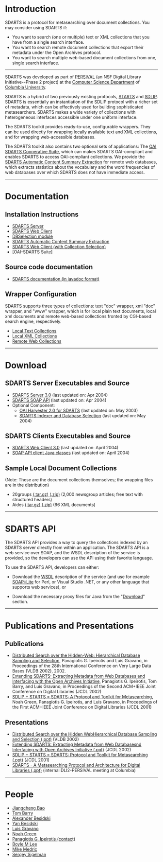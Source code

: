 # Introduction

SDARTS is a protocol for metasearching over document collections. You may consider using SDARTS if:

* You want to search (one or multiple) text or XML collections that you have from a single search interface.
* You want to search remote document collections that export their metadata under the Open Archives protocol.
* You want to search multiple web-based document collections from one, single search interface.

-----

SDARTS was developed as part of [PERSIVAL](http://persival.cs.columbia.edu/) (an NSF Digital Library Initiative--Phase 2 project) at the [Computer Science Department](http://www.cs.columbia.edu/) of [Columbia University](http://www.columbia.edu/).

SDARTS is a hybrid of two previously existing protocols, [STARTS](http://www-db.stanford.edu/~gravano/starts_home.html) and [SDLIP](http://www-diglib.stanford.edu/~testbed/doc2/SDLIP/). SDARTS is essentially an instantiation of the SDLIP protocol with a richer set of metadata, which can be effectively used for building sophisticated metasearchers. SDARTS makes a wide variety of collections with heterogeneous interfaces accessible under one uniform interface.

The SDARTS toolkit provides ready-to-use, configurable wrappers. They can be used directly for wrapping locally available  text and XML collections, and for wrapping web-accessible databases.

The SDARTS toolkit also contains two optional sets of applications: The [OAI SDARTS Cooperative Suite](http://sdarts.cs.columbia.edu/documentation/oai-sdarts.html), which can makes SDARTS OAI-compliant and enables SDARTS to access OAI-compliant collections. We provide the [SDARTS Automatic Content Summary Extraction](http://sdarts.cs.columbia.edu/documentation/sdarts-cse.html) for remote web databases, which extracts statistics about the vocabulary and the word frequencies of web databases over which SDARTS does not have immediate access.

-----

# Documentation


## Installation Instructions

* [SDARTS Server](http://sdarts.cs.columbia.edu/documentation/sdarts-server.html)
* [SDARTS Web Client](http://sdarts.cs.columbia.edu/documentation/sdarts-webclient.html)
* [DBSelection module](http://sdarts.cs.columbia.edu/documentation/sdarts-webclient-dbsel.html)
* [SDARTS Automatic Content Summary Extraction](http://sdarts.cs.columbia.edu/documentation/sdarts-cse.html)
* [SDARTS Web Client (with Collection Selection)](http://sdarts.cs.columbia.edu/documentation/oai-sdarts.html)
* [OAI-SDARTS Suite]

## Source code documentation

* [SDARTS documentation (in javadoc format)](http://sdarts.cs.columbia.edu/javadocs/index.html)

## Wrapper Configuration

SDARTS supports three types of collections: text "doc" wrapper, xml "doc" wrapper, and "www" wrapper, which is for local plain text documents, local xml documents and remote web-based collections fronted by CGI-based search engine, respectively.

* [Local Text Collections](http://sdarts.cs.columbia.edu/documentation/wrapper_text.html)
* [Local XML Collections](http://sdarts.cs.columbia.edu/documentation/wrapper_xml.html)
* [Remote Web Collections](http://sdarts.cs.columbia.edu/documentation/wrapper_www.html)

-----

# Download

## SDARTS Server Executables and Source

* [SDARTS Server 3.0](http://sdarts.cs.columbia.edu/download/sdarts.zip) (last updated on: Apr 2004)
* [SDARTS SOAP API](http://sdarts.cs.columbia.edu/soapsdarts_server.zip) (last updated on: Apr 2004)
* Optional Component:
    * [OAI Harvester 2.0 for SDARTS](http://sdarts.cs.columbia.edu/download/oaistart.zip) (last updated on: May 2003)
    * [SDARTS Indexer and Database Selection](http://sdarts.cs.columbia.edu/download/sdartsindex.zip) (last updated on: May 2004)

## SDARTS Clients Executables and Source

* [SDARTS Web Client 3.0](http://sdarts.cs.columbia.edu/download/sdartsclient.zip) (last updated on: April 2004)
* [SOAP API client Java classes](http://sdarts.cs.columbia.edu/download/sdartsclient.zip) (last updated on: April 2004)

## Sample Local Document Collections

(Note: These are the document collections themselves; the wrapping files are in the distribution)

* 20groups [(.tar.gz)](http://sdarts.cs.columbia.edu/download/collections/20groups.tar.gz) [(.zip)](http://sdarts.cs.columbia.edu/download/collections/20groups.zip) (2,000 newsgroup articles; free text with structured headers)
* Aides [(.tar.gz)](http://sdarts.cs.columbia.edu/download/collections/aides.tar.gz) [(.zip)](http://sdarts.cs.columbia.edu/download/collections/aides.zip) (66 XML documents)

-----

# SDARTS API

The SDARTS API provides a way to query the collections indexed by an SDARTS server directly from within an application. The SDARTS API is a web service over SOAP, and the WSDL description of the service is provided, so the developers can use the API using their favorite language.

To use the SDARTS API, developers can either:

* Download the [WSDL](http://sdarts.cs.columbia.edu:8080/axis/services/SdartsSearchService?wsdl) description of the service (and use for example [SOAP::Lite](http://www.soaplite.com/) for Perl, or Visual Studio .NET, or any other language that supports web services), or

* Download the necessary proxy files for Java from the "[Download](http://sdarts.cs.columbia.edu/download.html)" section.

-----

# Publications and Presentations

## Publications

* [Distributed Search over the Hidden-Web: Hierarchical Database Sampling and Selection](http://www.cs.columbia.edu/~pirot/publications/vldb2002.pdf),
  Panagiotis G. Ipeirotis and Luis Gravano,
  in Proceedings of the 28th International Conference on Very Large Data Bases (VLDB 2002), 2002.
* [Extending SDARTS: Extracting Metadata from Web Databases and Interfacing with the Open Archives Initiative](http://www.cs.columbia.edu/~pirot/publications/jcdl02.pdf),
  Panagiotis G. Ipeirotis, Tom Barry, and Luis Gravano,
  in Proceedings of the Second ACM+IEEE Joint Conference on Digital Libraries (JCDL 2002)
* [SDLIP + STARTS = SDARTS: A Protocol and Toolkit for Metasearching](http://www.cs.columbia.edu/~pirot/publications/jcdl01.pdf),
  Noah Green, Panagiotis G. Ipeirotis, and Luis Gravano,
  in Proceedings of the First ACM+IEEE Joint Conference on Digital Libraries (JCDL 2001)

## Presentations

* [Distributed Search over the Hidden WebHierarchical Database Sampling and Selection (.ppt)](http://sdarts.cs.columbia.edu/publications/sdarts-vldb2002.ppt) (VLDB 2002)
* [Extending SDARTS: Extracting Metadata from Web Databasesnd Interfacing with Open Archives Initiative (.ppt)](http://sdarts.cs.columbia.edu/publications/sdarts-jcdl2002.ppt) (JCDL 2002)
* [SDLIP + STARTS = SDARTS: Protocol and Toolkit for Metasearching (.ppt)](http://sdarts.cs.columbia.edu/publications/sdarts-jcdl2001.ppt) (JCDL 2001)
* [SDARTS - A Metasearching Protocol and Architecture for Digital Libraries (.ppt)](http://sdarts.cs.columbia.edu/publications/sdarts-dli2meeting.ppt) (internal DLI2-PERSIVAL meeting at Columbia)




-----

# People


* [Jiangcheng Bao](mailto:jb605@cs.columbia.edu)
* [Tom Barry](mailto:tjbarry@earthlink.net)
* [Alexander Besidski](mailto:ab2012@columbia.edu)
* [Yan Besidski](mailto:yb2005@columbia.edu)
* [Luis Gravano](mailto:gravano@cs.columbia.edu)
* [Noah Green](mailto:ngreen@cs.columbia.edu)
* [Panagiotis G. Ipeirotis (contact)](mailto:pirot@cs.columbia.edu)
* [Boyle M Lee](mailto:bml13@columbia.edu)
* [Mike Medric](mailto:mfm18@columbia.edu)
* [Sergey Sigelman](mailto:ss1792@cs.columbia.edu)

